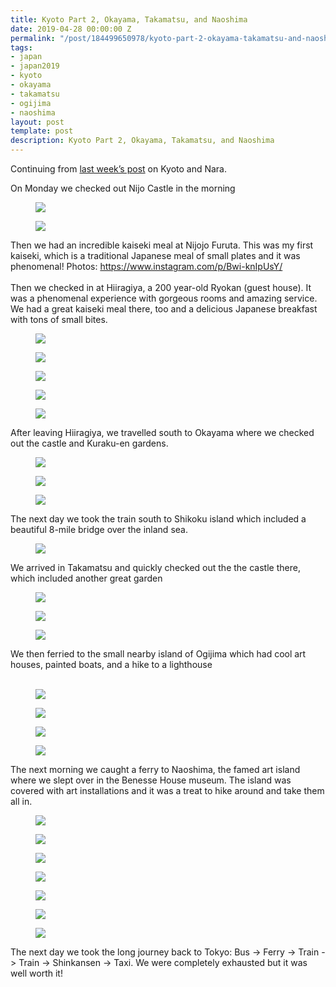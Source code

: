 ```yaml
---
title: Kyoto Part 2, Okayama, Takamatsu, and Naoshima
date: 2019-04-28 00:00:00 Z
permalink: "/post/184499650978/kyoto-part-2-okayama-takamatsu-and-naoshima"
tags:
- japan
- japan2019
- kyoto
- okayama
- takamatsu
- ogijima
- naoshima
layout: post
template: post
description: Kyoto Part 2, Okayama, Takamatsu, and Naoshima
---
```


<p>Continuing from <a href="https://blog.randylubin.com/post/184340198883/kyoto-nara">last week’s post</a>&nbsp;on Kyoto and Nara.&nbsp;</p><p>On Monday we checked out Nijo Castle in the morning<br></p><figure data-orig-width="1024" data-orig-height="1024" class="tmblr-full"><img src="/images/c41f50c2b339dba04f4fa1dce1c65041d76c470791fbd7447428aa55ae54be37.png" data-orig-width="1024" data-orig-height="1024"></figure><figure data-orig-width="1024" data-orig-height="1024" class="tmblr-full"><img src="/images/4305ee2278f65f990e973ad5f000dc6eabac453750a16ee80d212ebca8c5c0f5.png" data-orig-width="1024" data-orig-height="1024"></figure><p>Then we had an incredible kaiseki meal at Nijojo Furuta. This was my first kaiseki, which is a traditional Japanese meal of small plates and it was phenomenal! Photos:&nbsp;<a href="https://www.instagram.com/p/Bwi-knIpUsY/">https://www.instagram.com/p/Bwi-knIpUsY/</a><br><br>Then we checked in at Hiiragiya, a 200 year-old Ryokan (guest house). It was a phenomenal experience with gorgeous rooms and amazing service. We had a great kaiseki meal there, too and a delicious Japanese breakfast with tons of small bites.<br></p><figure data-orig-width="1024" data-orig-height="1024" class="tmblr-full"><img src="/images/a758d5df132e6bf102ec0efd8c0d3aed6352fcee003f103c61fd3a477434ac5e.png" data-orig-width="1024" data-orig-height="1024"></figure><figure data-orig-width="1024" data-orig-height="1024" class="tmblr-full"><img src="/images/5b1dc20258724774fc97405035832de856b97e3fc0a588ce142d7b81dd74a91d.png" data-orig-width="1024" data-orig-height="1024"></figure><figure data-orig-width="1024" data-orig-height="1024" class="tmblr-full"><img src="/images/72118507c10e9cb588dfba2c5a33660d983655c19b129943ffbb080d8fbbda9d.png" data-orig-width="1024" data-orig-height="1024"></figure><figure data-orig-width="1024" data-orig-height="1024" class="tmblr-full"><img src="/images/1c3c23c1794247aaaf98ea72389e97f1369dc721b995338565dc5008ef807b22.png" data-orig-width="1024" data-orig-height="1024"></figure><figure data-orig-width="1024" data-orig-height="1024" class="tmblr-full"><img src="/images/8ea85683fe2331338ac77da5965bcdf0882f923f6305bef513f4eccae8ca7112.png" data-orig-width="1024" data-orig-height="1024"></figure><p>After leaving Hiiragiya, we travelled south to Okayama where we checked out the castle and Kuraku-en gardens.<br></p><figure class="tmblr-full" data-orig-height="1024" data-orig-width="1024"><img src="/images/904f096b011ced7b8a85b9f70ae8d79d948105a31582a736a2e27001adca3403.png" data-orig-height="1024" data-orig-width="1024"></figure><figure class="tmblr-full" data-orig-height="1024" data-orig-width="1024"><img src="/images/5c41489ad2a2c4e7dc7f75a78182bff492872d0deff3d8672df0cb7c939ae25e.png" data-orig-height="1024" data-orig-width="1024"></figure><figure class="tmblr-full" data-orig-height="1024" data-orig-width="1024"><img src="/images/7bdbdbb36476c07c25a87dc8ec660b60b019911b9572e8aa9e7ff660f84b7e5e.png" data-orig-height="1024" data-orig-width="1024"></figure><p>The next day we took the train south to Shikoku island which included a beautiful 8-mile bridge over the inland sea.<br></p><figure class="tmblr-full" data-orig-height="1024" data-orig-width="1024"><img src="/images/14669f26753be3df6d3971d495d55fb7a0705e36ce7d1d14edd74315b32ab067.png" data-orig-height="1024" data-orig-width="1024"></figure><p>We arrived in Takamatsu and quickly checked out the the castle there, which included another great garden<br></p><figure class="tmblr-full" data-orig-height="1024" data-orig-width="1024"><img src="/images/b31866282c7dc29b9fabf613852fdd552cc064d531e3ec5c5ffc177789583ba0.png" data-orig-height="1024" data-orig-width="1024"></figure><figure class="tmblr-full" data-orig-height="1024" data-orig-width="1024"><img src="/images/bf0b7d6180d30baf53aef1d12277798ce58941621217e2eca7b00a57438c66e8.png" data-orig-height="1024" data-orig-width="1024"></figure><figure class="tmblr-full" data-orig-height="1024" data-orig-width="1024"><img src="/images/f5cc2759b1ddf1393cdec232baf5907900f457732673924f441a5c24d7822449.png" data-orig-height="1024" data-orig-width="1024"></figure><p>We then ferried to the small nearby island of Ogijima which had cool art houses, painted boats, and a hike to a lighthouse<br><br></p><figure class="tmblr-full" data-orig-height="1024" data-orig-width="1024"><img src="/images/566a7493bdf92eabd015cd5d099c29252c8ddeff4979e729f0a4649f4a79ba1a.png" data-orig-height="1024" data-orig-width="1024"></figure><figure class="tmblr-full" data-orig-height="1024" data-orig-width="1024"><img src="/images/64bfd45c14ced4bb3ce1790bba0dcca5141ec1c6875b7254dcc50274ae01beb1.png" data-orig-height="1024" data-orig-width="1024"></figure><figure class="tmblr-full" data-orig-height="1024" data-orig-width="1024"><img src="/images/89b68140cf454b16fc2c35800dbc1f3f38b5e3005746dfb1e1fa927bf88112f6.png" data-orig-height="1024" data-orig-width="1024"></figure><figure class="tmblr-full" data-orig-height="1024" data-orig-width="1024"><img src="/images/002d29f03f9f2636b230a1c9be6b8d10ae2fc0e3d79bfe21e1cd44184941307d.png" data-orig-height="1024" data-orig-width="1024"></figure><p>The next morning we caught a ferry to Naoshima, the famed art island where we slept over in the Benesse House museum. The island was covered with art installations and it was a treat to hike around and take them all in.<br></p><figure class="tmblr-full" data-orig-height="1024" data-orig-width="1024" style=""><img src="/images/e4a9f33e0c6167e7f40d2473fdc91c1c7f838fa90da223279726ae45121345e9.png" data-orig-height="1024" data-orig-width="1024"></figure><figure class="tmblr-full" data-orig-height="1024" data-orig-width="1024"><img src="/images/ba2afd405b3df75a27dc25398534e535999a4f66e8e67b66750b14d491f1a28e.png" data-orig-height="1024" data-orig-width="1024"></figure><figure class="tmblr-full" data-orig-height="1024" data-orig-width="1024"><img src="/images/4750e5ef80c3602531b60500ffa08a67250e4b7fc23540e21d6135d794568817.png" data-orig-height="1024" data-orig-width="1024"></figure><figure class="tmblr-full" data-orig-height="1024" data-orig-width="1024"><img src="/images/38bc41450545df42637e76da535d8b9b9b6bbc809dca2079cb855d06e18743fd.png" data-orig-height="1024" data-orig-width="1024"></figure><figure class="tmblr-full" data-orig-height="1024" data-orig-width="1024"><img src="/images/f798f059ef7d75b57627063f19db47a4ecbb660b524e9cac96ad1337513ffaa8.png" data-orig-height="1024" data-orig-width="1024"></figure><figure class="tmblr-full" data-orig-height="1024" data-orig-width="1024"><img src="/images/9313bee434b7d6e192f3858b165035c98e6baed33249285dba75f41af0a528f8.png" data-orig-height="1024" data-orig-width="1024"></figure><figure class="tmblr-full" data-orig-height="1024" data-orig-width="1024" style=""><img src="/images/8fc68675f4fabf89ec7231d4b734ce0e2cafd097a82e45cb883e9a05f6e04c74.png" data-orig-height="1024" data-orig-width="1024"></figure><p>The next day we took the long journey back to Tokyo: Bus -&gt; Ferry -&gt; Train -&gt; Train -&gt; Shinkansen -&gt; Taxi. We were completely exhausted but it was well worth it!</p>